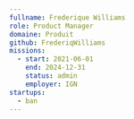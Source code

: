 ```yaml
---
fullname: Frederique Williams
role: Product Manager
domaine: Produit
github: FrederiqWilliams
missions:
  - start: 2021-06-01
    end: 2024-12-31
    status: admin
    employer: IGN
startups:
  - ban
---
```


